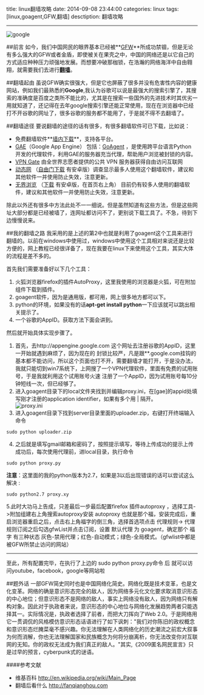 title: linux翻墙攻略
date: 2014-09-08 23:44:00
categories: linux
tags: [linux,goagent,GFW,翻墙]
desctiption: 翻墙攻略

---
![google]({{BASE_PATH}}/image/google.png)


##前言
如今，我们中国网民的眼界基本已经被**[GFW](http://baike.baidu.com/link?url=JuSDS8C5xp-kz0sSEBBQ8-l6eNMu4-evhNaNB90e9n65oAtGC8dwQnhHw2KCJ8Gk5Nn9J6E1R1XtnpIxH4bdtnDyaCXFYN8wMvrEfKrsnra)**所成功禁锢，但是无论有多么强大的GFW或者金盾，即使被关在果壳之中，中国的网络还是以它自己的方式适应种种压力顽强地发展。而想要冲破那枷锁，在浩瀚的网络海洋中自由翱翔，就需要我们去进行[**翻墙**](http://baike.baidu.com/subview/883663/9171160.htm?fr=aladdin)。
<!--more-->

##翻墙起由
虽说GFW确实很强大，但是它也屏蔽了很多并没有危害性内容的健康网站，例如我们最熟悉的**Google**,我认为谷歌可以说是最强大的搜索引擎了，其搜索的准确度是百度之类所不能比的，尤其是在搜索一些国外的先进技术时其优劣一用就知道了，还记得在去年google搜索引擎还能正常使用，现在在浏览器中已经打不开谷歌的网址了，很多谷歌的服务都不能用了，于是就不得不去翻墙了。


##翻墙途径
要说翻墙的途径的话有很多，有很多翻墙软件可已下载，比如说：   

* 免费翻墙软件**[墙内下载](https://s3.amazonaws.com/fqtools/index.html)**，支持各平台。
* [GAE](https://developers.google.com/appengine/)（Google App Engine） 包括：[GoAgent](https://code.google.com/p/goagent/) ，是使用跨平台语言Python 开发的代理软件，利用GAE的服务器充当代理，帮助用户浏览被封锁的内容。
* [VPN Gate](http://www.vpngate.net/cn/)  由全世界志愿者提供的公共 VPN 服务器获得自由访问互联网
* [动态网](dongtaiwang.com) （[自由门下载](dongtaiwang.com/loc/download.php) 有安卓版）调查显示最多人使用这个翻墙软件，建议和其他软件一并使用防止失效，注意更新。
* [无界浏览](www.wujieliulan.com) （[下载](www.wujieliulan.com/download.php)  有安卓版，在首页右上角） 目前仍有较多人使用的翻墙软件，建议和其他软件一并使用防止失效，注意更新。

除此以外还有很多中方法此处不一一细说。但是虽然知道有这些方法，但是这些网址大部分都是已经被墙了，连网址都访问不了，更别说下载工具了。不急，待到下边慢慢说来。

##我的翻墙之路
我采用的是上述的第2中也就是利用了goagent这个工具来进行翻墙的。以前在windows中使用过，windows中使用这个工具相对来说还是比较方便的，网上教程已经很详备了，现在我要在linux下来使用这个工具，其实大体的流程是差不多的。

首先我们需要准备好以下几个工具：   

1. 火狐浏览器firefox的插件AutoProxy，这里我使用的浏览器是火狐，可在附加组件下载到插件。
2. goagent软件，因为是通用版，都可用，网上很多地方都可以下。
3. python的环境，如果没有的话**apt-get install python**一下应该就可以跳出相关提示了。
4. 一个谷歌的AppID。获取方法下面会讲到。

然后就开始具体实现步骤了。   
1. 首先，去http://appengine.google.com 这个网址去注册谷歌的AppID，这里一开始就遇到麻烦了，因为现在的
封锁比较严，凡是跟**.google.com挂钩的基本都不能访问，所以这个页面也打不开，需要翻墙才能打开，于是没办法，
我就只能切到win7系统下，上网搜了一个VPN代理软件，里面有免费的试用账号，于是我就利用这个试用账号火速
注册了一个AppID，因为试用账号每10分钟短线一次，但已经够了。   
2. 进入goagent目录下的local文件夹找到并编辑proxy.ini，在[gae]的appid处填写刚才注册的application identifier，如果有多个用 | 隔开。   
![proxy.ini]({{BASE_PATH}}/image/proxy.png)   
3. 进入goagent目录下找到server目录里面的uploader.zip，右键打开终端输入命令 
```shell 
sudo python uploader.zip
```   
4. 之后就是填写gmail邮箱和密码了，按照提示填写，等待上传成功的提示上传成功后，每次使用代理前，进local目录，执行命令  
```shell
sudo python proxy.py   
```
**注意**：这里面的我的python版本为2.7，如果是3以后出现错误的话可以尝试这么解决   :
```shell
sudo python2.7 proxy.xy
```   
5.此时大功马上告成，只差最后一步最后配置firefox 插件autoproxy ，选择工具->附加组建右上角搜索autoproxy安装 autoproxy 也就是那个福，安装完成后，重启浏览器重启之后，点击右上角福字的倒三角，选择首选项点击 代理规则-> 代理规则订阅之后勾选gfwList并点击订阅，设置 默认代理 为 goagent，确定那个 福 字 有三种状态  灰色-禁用代理；红色-自动模式；绿色-全局模式。（gfwlist中都是被GFW所禁止访问的网站）    


---
至此，所有配置完毕，在执行了上边的 sudo python proxy.py命令 后 就可以访问youtube，facebook，google等网站啦


##题外话
一部GFW简史同时也是中国网络化简史。网络化既是技术变革，也是文化变革。网络的确是意识形态完全的敌人，因为网络多元化文化要求取消意识形态的中心地位；但意识形态不是网络的敌人，事实上网络没有敌人，因为网络只有解构对象。因此对于执政者来说，意识形态的中心地位与网络化发展趋势两者只能选择其一。实际情况是，执政者选择了前者，而把大刀挥向了Web 2.0。于是网络用它一贯调侃的风格模仿意识形态话语进行了如下讽刺："我们对你陈旧的政权概念和意识形态烂腌菜毫不感兴趣。你无法理解在人类网络化的历史潮流之前宏大叙事为何而消解，你也无法理解国家和民族概念为何将分崩离析，你无法改变你对互联网的无知。你的政权无法成为我们真正的敌人。"其实,《2009匿名网民宣言》只是过早的预言，cyberpunk式的谜语。


####参考文献
* 维基百科 http://en.wikipedia.org/wiki/Main_Page
* 翻墙后看什么 http://fanqianghou.com

